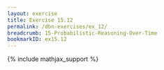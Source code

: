 ```yaml
---
layout: exercise
title: Exercise 15.12
permalink: /dbn-exercises/ex_12/
breadcrumb: 15-Probabilistic-Reasoning-Over-Time
bookmarkID: ex15.12
---
```


{% include mathjax_support %}
